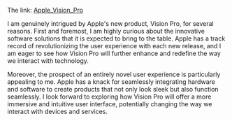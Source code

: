 The link: [Apple_Vision_Pro](https://www.apple.com/newsroom/2023/06/introducing-apple-vision-pro/)


I am genuinely intrigued by Apple's new product, Vision Pro, for several reasons. First and foremost, I am highly curious about the innovative software solutions that it is expected to bring to the table. Apple has a track record of revolutionizing the user experience with each new release, and I am eager to see how Vision Pro will further enhance and redefine the way we interact with technology.

Moreover, the prospect of an entirely novel user experience is particularly appealing to me. Apple has a knack for seamlessly integrating hardware and software to create products that not only look sleek but also function seamlessly. I look forward to exploring how Vision Pro will offer a more immersive and intuitive user interface, potentially changing the way we interact with devices and services.